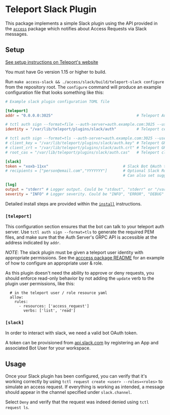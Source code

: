 # Teleport Slack Plugin

This package implements a simple Slack plugin using the API provided in the
[`access`](../) package which notifies about Access Requests via Slack
messages.

## Setup

[See setup instructions on Teleport's website](https://goteleport.com/teleport/docs/enterprise/workflow/ssh_approval_slack/)

You must have Go version 1.15 or higher to build.

Run `make access-slack && ./access/slack/build/teleport-slack configure` from
the repository root. The `configure` command will produce an example
configuration file that looks something like this:

```toml
# Example slack plugin configuration TOML file

[teleport]
addr = "0.0.0.0:3025"                                     # Teleport Auth Server GRPC API address

# tctl auth sign --format=file --auth-server=auth.example.com:3025 --user=access-plugin --out=auth --ttl=1h
identity = "/var/lib/teleport/plugins/slack/auth"         # Teleport certificate ("file" format)

# tctl auth sign --format=tls --auth-server=auth.example.com:3025 --user=access-plugin --out=auth --ttl=1h
# client_key = "/var/lib/teleport/plugins/slack/auth.key" # Teleport GRPC client secret key ("tls" format")
# client_crt = "/var/lib/teleport/plugins/slack/auth.crt" # Teleport GRPC client certificate ("tls" format")
# root_cas = "/var/lib/teleport/plugins/slack/auth.cas"   # Teleport cluster CA certs ("tls" format")

[slack]
token = "xoxb-11xx"                                 # Slack Bot OAuth token
# recipients = ["person@email.com","YYYYYYY"]       # Optional Slack Rooms 
                                                    # Can also set suggested_reviewers for each role

[log]
output = "stderr" # Logger output. Could be "stdout", "stderr" or "/var/lib/teleport/slack.log"
severity = "INFO" # Logger severity. Could be "INFO", "ERROR", "DEBUG" or "WARN".
```

Detailed install steps are provided within the [`install`](INSTALL.md)
instructions.

### `[teleport]`

This configuration section ensures that the bot can talk to your teleport auth
server. Use `tctl auth sign --format=tls` to generate the required PEM files,
and make sure that the Auth Server's GRPC API is accessible at the address
indicated by `addr`.

_NOTE_: The slack plugin must be given a teleport user identity with appropriate
permissions. See the [acccess package README](../README.md#authentication) for
an example of how to configure an appropriate user & role.

As this plugin doesn't need the ability to approve or deny requests, you should
enforce read-only behavior by not adding the `update` verb to the plugin user
permissions, like this:

```
  # in the teleport user / role resource yaml
  allow:
    rules:
      - resources: ['access_request']
        verbs: ['list', 'read']
```

### `[slack]`

In order to interact with slack, we need a valid bot OAuth token.

A token can be provisioned from [api.slack.com](https://api.slack.com) by
registering an App and associated Bot User for your workspace.

## Usage

Once your Slack plugin has been configured, you can verify that it's working
correctly by using `tctl request create <user> --roles=<roles>` to simulate an
access request. If everything is working as intended, a message should appear
in the channel specified under `slack.channel`.

Select `Deny` and verify that the request was indeed denied using
`tctl request ls`.


